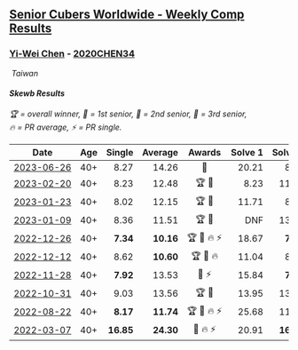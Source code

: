 <style>table {white-space: nowrap;}</style>
<link rel="stylesheet" type="text/css" href="/scw-comp/css/flags.css" />

## [Senior Cubers Worldwide - Weekly Comp Results](/scw-comp/results/)
### [Yi-Wei Chen](README.md) - [2020CHEN34](https://www.worldcubeassociation.org/persons/2020CHEN34?event=skewb)

<i class="flag flag-TW" />&nbsp;Taiwan

#### Skewb Results

<span style="white-space: nowrap;">🏆 = overall winner</span>, <span style="white-space: nowrap;">🥇 = 1st senior</span>, <span style="white-space: nowrap;">🥈 = 2nd senior</span>, <span style="white-space: nowrap;">🥉 = 3rd senior</span>, <span style="white-space: nowrap;">🔥 = PR average</span>, <span style="white-space: nowrap;">⚡ = PR single</span>.

| Date | Age | Single | Average | Awards | Solve 1 | Solve 2 | Solve 3 | Solve 4 | Solve 5 | Video |
| :--: | :--: | --: | --: | :--: | --: | --: | --: | --: | --: | :-- |
| [2023-06-26](../../results/2023-06-26/skewb.md) | 40+ | 8.27 | 14.26 | 🥉 | 20.21 | 8.27 | 9.21 | 21.16 | 13.37 | [Desktop](https://www.facebook.com/events/310574547970581/permalink/318636937164342) / [Mobile](https://m.facebook.com/events/310574547970581?view=permalink&id=318636937164342) |
| [2023-02-20](../../results/2023-02-20/skewb.md) | 40+ | 8.23 | 12.48 | 🏆 🥇 | 8.23 | 11.21 | 15.91 | 14.33 | 11.91 | [Desktop](https://www.facebook.com/events/902902514362571/permalink/904623514190471) / [Mobile](https://m.facebook.com/events/902902514362571?view=permalink&id=904623514190471) |
| [2023-01-23](../../results/2023-01-23/skewb.md) | 40+ | 8.02 | 12.15 | 🏆 🥇 | 11.71 | 8.02 | 14.85 | 11.98 | 12.76 | [Desktop](https://www.facebook.com/events/1297068784473295/permalink/1305422726971234) / [Mobile](https://m.facebook.com/events/1297068784473295?view=permalink&id=1305422726971234) |
| [2023-01-09](../../results/2023-01-09/skewb.md) | 40+ | 8.36 | 11.51 | 🏆 🥇 | DNF | 13.36 | 11.23 | 8.36 | 9.95 | [Desktop](https://www.facebook.com/events/3345232965716031/permalink/3353173664921961) / [Mobile](https://m.facebook.com/events/3345232965716031?view=permalink&id=3353173664921961) |
| [2022-12-26](../../results/2022-12-26/skewb.md) | 40+ | **7.34** | **10.16** | 🏆 🥇 🔥 ⚡ | 18.67 | **7.34** | 9.98 | 9.84 | 10.67 | [Desktop](https://www.facebook.com/events/1093949927944727/permalink/1099536930719360) / [Mobile](https://m.facebook.com/events/1093949927944727?view=permalink&id=1099536930719360) |
| [2022-12-12](../../results/2022-12-12/skewb.md) | 40+ | 8.62 | **10.60** | 🏆 🥇 🔥 | 11.04 | 8.91 | 8.62 | 16.59 | 11.86 | [Desktop](https://www.facebook.com/events/663641112081341/permalink/666106945168091) / [Mobile](https://m.facebook.com/events/663641112081341?view=permalink&id=666106945168091) |
| [2022-11-28](../../results/2022-11-28/skewb.md) | 40+ | **7.92** | 13.53 | 🥇 ⚡ | 15.84 | **7.92** | 16.39 | 10.83 | 13.91 | [Desktop](https://www.facebook.com/events/1804728823229042/permalink/1814229445612313) / [Mobile](https://m.facebook.com/events/1804728823229042?view=permalink&id=1814229445612313) |
| [2022-10-31](../../results/2022-10-31/skewb.md) | 40+ | 9.03 | 13.56 | 🏆 🥇 | 13.95 | 13.24 | 9.03 | 13.50 | DNF | [Desktop](https://www.facebook.com/events/843784600089254/permalink/846933653107682) / [Mobile](https://m.facebook.com/events/843784600089254?view=permalink&id=846933653107682) |
| [2022-08-22](../../results/2022-08-22/skewb.md) | 40+ | **8.17** | **11.74** | 🏆 🥇 🔥 ⚡ | 25.68 | 11.78 | 12.01 | **8.17** | 11.42 | [Desktop](https://www.facebook.com/events/476554570981315/permalink/483107196992719) / [Mobile](https://m.facebook.com/events/476554570981315?view=permalink&id=483107196992719) |
| [2022-03-07](../../results/2022-03-07/skewb.md) | 40+ | **16.85** | **24.30** | 🥉 🔥 ⚡ | 20.91 | **16.85** | 19.77 | 32.21 | 39.02 | [Desktop](https://www.facebook.com/events/492851219083428/permalink/498701758498374) / [Mobile](https://m.facebook.com/events/492851219083428?view=permalink&id=498701758498374) |


<!-- Global site tag (gtag.js) - Google Analytics -->
<script async src="https://www.googletagmanager.com/gtag/js?id=UA-86348435-3"></script>
<script>window.dataLayer = window.dataLayer || []; function gtag() {dataLayer.push(arguments);} gtag('js', new Date()); gtag('config', 'UA-86348435-3');</script>
